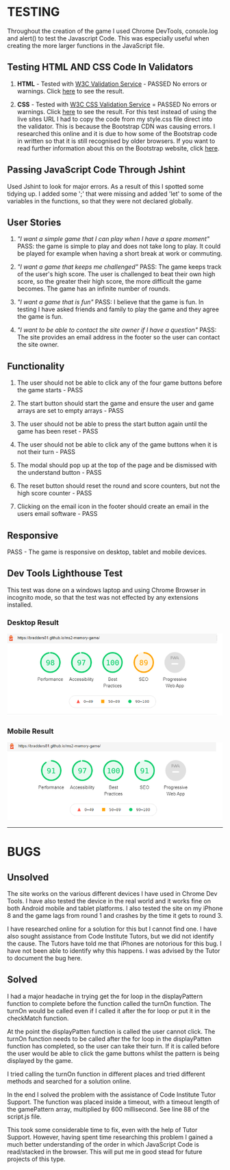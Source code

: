 # TESTING

Throughout the creation of the game I used Chrome DevTools, console.log and alert() to test the Javascript Code. This was especially useful when creating the more larger functions in the JavaScript file.

## Testing HTML AND CSS Code In Validators

1. **HTML** - Tested with [W3C Validation Service](https://validator.w3.org/) - PASSED No errors or warnings. Click [here](html-validator.png) to see the result.

1. **CSS** - Tested with [W3C CSS Validation Service](https://jigsaw.w3.org/css-validator/#validate_by_input) = PASSED No errors or warnings.  Click [here](css-validator.png) to see the result. For this test instead of using the live sites URL I had to copy the code from my style.css file direct into the validator. This is because the Bootstrap CDN was causing errors. I researched this online and it is due to how some of the Bootstrap code in written so that it is still recognised by older browsers. If you want to read further information about this on the Bootstrap website, click [here](https://getbootstrap.com/docs/4.0/getting-started/browsers-devices/#validators).

## Passing JavaScript Code Through Jshint

Used Jshint to look for major errors. As a result of this I spotted some tidying up. I added some ';' that were missing and added 'let' to some of the variables in the functions, so that they were not declared globally.

## User Stories

1. _"I want a simple game that I can play when I have a spare moment"_  
   PASS: the game is simple to play and does not take long to play. It could be played for example when having a short break at work or commuting.

1. _"I want a game that keeps me challenged"_
   PASS: The game keeps track of the user's high score. The user is challenged to beat their own high score, so the greater their high score, the more difficult the game becomes. The game has an infinite number of rounds.

1. _"I want a game that is fun"_
   PASS: I believe that the game is fun. In testing I have asked friends and family to play the game and they agree the game is fun.

1. _"I want to be able to contact the site owner if I have a question"_
   PASS: The site provides an email address in the footer so the user can contact the site owner.

## Functionality

1. The user should not be able to click any of the four game buttons before the game starts - PASS

1. The start button should start the game and ensure the user and game arrays are set to empty arrays - PASS

1. The user should not be able to press the start button again until the game has been reset - PASS

1. The user should not be able to click any of the game buttons when it is not their turn - PASS

1. The modal should pop up at the top of the page and be dismissed with the understand button - PASS

1. The reset button should reset the round and score counters, but not the high score counter - PASS

1. Clicking on the email icon in the footer should create an email in the users email software - PASS

## Responsive

PASS - The game is responsive on desktop, tablet and mobile devices.

## Dev Tools Lighthouse Test

This test was done on a windows laptop and using Chrome Browser in incognito mode, so that the test was not effected by any extensions installed.

### Desktop Result

![Desktop](lighthouse-pc.png)

### Mobile Result

![mobile](lighthouse-mobile.png)

___

# BUGS

## Unsolved

The site works on the various different devices I have used in Chrome Dev Tools. I have also tested the device in the real world and it works fine on both Android mobile and tablet platforms. I also tested the site on my iPhone 8 and the game lags from round 1 and crashes by the time it gets to round 3.

I have researched online for a solution for this but I cannot find one. I have also sought assistance from Code Institute Tutors, but we did not identify the cause. The Tutors have told me that iPhones are notorious for this bug. I have not been able to identify why this happens. I was advised by the Tutor to document the bug here.

## Solved

I had a major headache in trying get the for loop in the displayPattern function to complete before the function called the turnOn function. The turnOn would be called even if I called it after the for loop or put it in the checkMatch function.

At the point the displayPatten function is called the user cannot click. The turnOn function needs to be called after the for loop in the displayPatten function has completed, so the user can take their turn. If it is called before the user would be able to click the game buttons whilst the pattern is being displayed by the game.

I tried calling the turnOn function in different places and tried different methods and searched for a solution online.

In the end I solved the problem with the assistance of Code Institute Tutor Support.  The function was placed inside a timeout, with a timeout length of the gamePattern array, multiplied by 600 millisecond.  See line 88 of the script.js file.

This took some considerable time to fix, even with the help of Tutor Support.  However, having spent time researching this problem I gained a much better understanding of the order in which JavaScript Code is read/stacked in the browser.  This will put me in good stead for future projects of this type.

